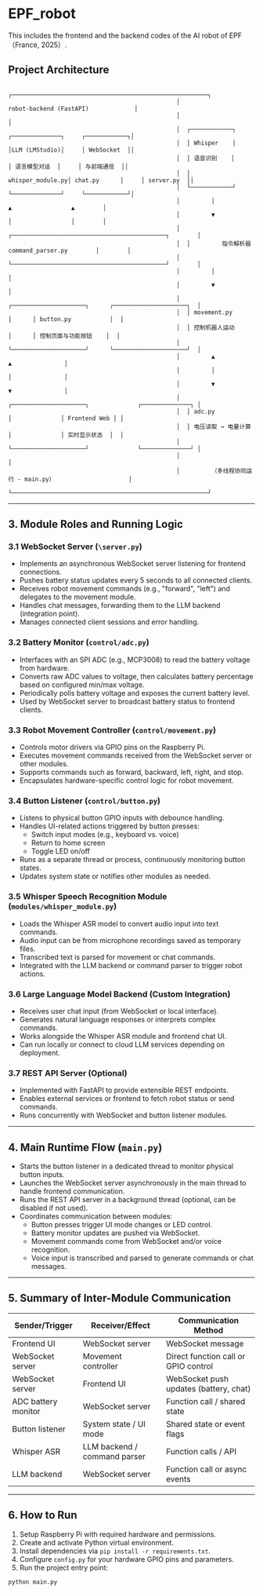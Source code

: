 # EPF_robot
This includes the frontend and the backend codes of the AI robot of EPF（France, 2025）. 
## Project Architecture
```
                                                ┌────────────────────────────────────────────────────────┐
                                                │                    robot-backend (FastAPI)             │
                                                │                                                        │
                                                │  ┌────────────┐     ┌──────────────┐     ┌────────────┐│
                                                │  │ Whisper    │     │LLM (LMStudio)│     │ WebSocket  ││
                                                │  │ 语音识别    │     │ 语言模型对话  │     │ 与前端通信  ││
                                                │  │ whisper_module.py│ chat.py      │     │ server.py  ││
                                                │  └────────────┘     └──────────────┘     └────────────┘│
                                                │         │                   ▲                 ▲        │
                                                │         ▼                   │                 │        │
                                                │  ┌────────────────────────────────────────────┐        │
                                                │  │         指令解析器 command_parser.py        │        │
                                                │  └────────────────────────────────────────────┘        │
                                                │         │                                              │
                                                │         ▼                                              │
                                                │  ┌─────────────────────┐      ┌─────────────────────┐  │
                                                │  │ movement.py         │      │ button.py           │  │
                                                │  │ 控制机器人运动       │      │ 控制页面与功能按钮    │  │
                                                │  └─────────────────────┘      └─────────────────────┘  │
                                                │         ▲                              ▲               │
                                                │         │                              │               │
                                                │         ▼                              ▼               │
                                                │  ┌─────────────────────┐              ┌──────────────┐ │
                                                │  │ adc.py              │              │ Frontend Web │ │
                                                │  │ 电压读取 → 电量计算  │              │ 实时显示状态  │  │
                                                │  └─────────────────────┘              └──────────────┘ │
                                                │                                                        │
                                                │         （多线程协同运行 - main.py）                     │
                                                └────────────────────────────────────────────────────────┘
```


---

## 3. Module Roles and Running Logic

### 3.1 WebSocket Server (`\server.py`)

- Implements an asynchronous WebSocket server listening for frontend connections.
- Pushes battery status updates every 5 seconds to all connected clients.
- Receives robot movement commands (e.g., "forward", "left") and delegates to the movement module.
- Handles chat messages, forwarding them to the LLM backend (integration point).
- Manages connected client sessions and error handling.

### 3.2 Battery Monitor (`control/adc.py`)

- Interfaces with an SPI ADC (e.g., MCP3008) to read the battery voltage from hardware.
- Converts raw ADC values to voltage, then calculates battery percentage based on configured min/max voltage.
- Periodically polls battery voltage and exposes the current battery level.
- Used by WebSocket server to broadcast battery status to frontend clients.

### 3.3 Robot Movement Controller (`control/movement.py`)

- Controls motor drivers via GPIO pins on the Raspberry Pi.
- Executes movement commands received from the WebSocket server or other modules.
- Supports commands such as forward, backward, left, right, and stop.
- Encapsulates hardware-specific control logic for robot movement.

### 3.4 Button Listener (`control/button.py`)

- Listens to physical button GPIO inputs with debounce handling.
- Handles UI-related actions triggered by button presses:
  - Switch input modes (e.g., keyboard vs. voice)
  - Return to home screen
  - Toggle LED on/off
- Runs as a separate thread or process, continuously monitoring button states.
- Updates system state or notifies other modules as needed.

### 3.5 Whisper Speech Recognition Module (`modules/whisper_module.py`)

- Loads the Whisper ASR model to convert audio input into text commands.
- Audio input can be from microphone recordings saved as temporary files.
- Transcribed text is parsed for movement or chat commands.
- Integrated with the LLM backend or command parser to trigger robot actions.

### 3.6 Large Language Model Backend (Custom Integration)

- Receives user chat input (from WebSocket or local interface).
- Generates natural language responses or interprets complex commands.
- Works alongside the Whisper ASR module and frontend chat UI.
- Can run locally or connect to cloud LLM services depending on deployment.

### 3.7 REST API Server (Optional)

- Implemented with FastAPI to provide extensible REST endpoints.
- Enables external services or frontend to fetch robot status or send commands.
- Runs concurrently with WebSocket and button listener modules.

---

## 4. Main Runtime Flow (`main.py`)

- Starts the button listener in a dedicated thread to monitor physical button inputs.
- Launches the WebSocket server asynchronously in the main thread to handle frontend communication.
- Runs the REST API server in a background thread (optional, can be disabled if not used).
- Coordinates communication between modules:
  - Button presses trigger UI mode changes or LED control.
  - Battery monitor updates are pushed via WebSocket.
  - Movement commands come from WebSocket and/or voice recognition.
  - Voice input is transcribed and parsed to generate commands or chat messages.

---

## 5. Summary of Inter-Module Communication

| Sender/Trigger            | Receiver/Effect                      | Communication Method        |
|--------------------------|------------------------------------|-----------------------------|
| Frontend UI              | WebSocket server                   | WebSocket message            |
| WebSocket server         | Movement controller                | Direct function call or GPIO control |
| WebSocket server         | Frontend UI                       | WebSocket push updates (battery, chat) |
| ADC battery monitor      | WebSocket server                   | Function call / shared state |
| Button listener          | System state / UI mode             | Shared state or event flags  |
| Whisper ASR              | LLM backend / command parser       | Function calls / API         |
| LLM backend              | WebSocket server                   | Function call or async events|

---

## 6. How to Run

1. Setup Raspberry Pi with required hardware and permissions.
2. Create and activate Python virtual environment.
3. Install dependencies via `pip install -r requirements.txt`.
4. Configure `config.py` for your hardware GPIO pins and parameters.
5. Run the project entry point:

```bash
python main.py
